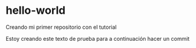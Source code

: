 # hello-world
Creando mi primer repositorio con el tutorial

Estoy creando este texto de prueba para a continuación hacer un commit
